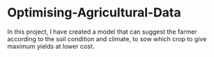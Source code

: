 # Optimising-Agricultural-Data
In this project, I have created a model that can suggest the farmer according to the soil condition and climate, to sow which crop to give maximum yields at lower cost.
